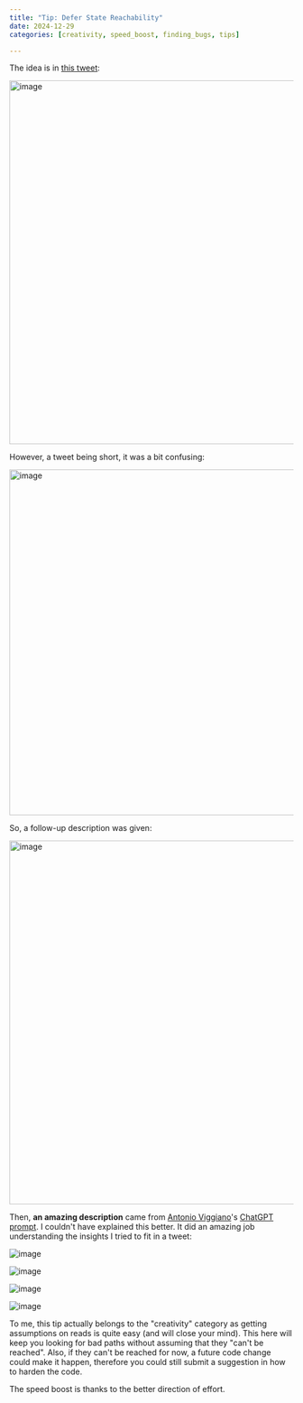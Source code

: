 ```yaml
---
title: "Tip: Defer State Reachability"
date: 2024-12-29
categories: [creativity, speed_boost, finding_bugs, tips]

---
```


The idea is in [this tweet](https://x.com/BowTiedDravee/status/1872741659164983656): 

<img width="645" alt="image" src="https://github.com/user-attachments/assets/b7893383-d22a-406b-8c12-b76deb273f2b" />

However, a tweet being short, it was a bit confusing:

<img width="613" alt="image" src="https://github.com/user-attachments/assets/97e66d44-84eb-49a0-a8dc-abce1fe2bdbd" />

So, a follow-up description was given: 

<img width="645" alt="image" src="https://github.com/user-attachments/assets/be0ea4db-3253-41d7-8a6a-697dc9f82775" />

Then, **an amazing description** came from [Antonio Viggiano](https://x.com/agfviggiano)'s [ChatGPT prompt](https://chatgpt.com/share/67706907-399c-8012-8075-8c983895bb1f). I couldn't have explained this better. It did an amazing job understanding the insights I tried to fit in a tweet:

![image](https://github.com/user-attachments/assets/a3f373a2-0e2d-4a1b-b407-4d6edc16bd90)

![image](https://github.com/user-attachments/assets/1a0a14ce-df50-4b2b-aeb0-a21473cf216f)

![image](https://github.com/user-attachments/assets/19779fb9-4bf2-4177-b675-3af632331f68)

![image](https://github.com/user-attachments/assets/8125bbf8-9762-45c5-b298-5a7db1c71fd6)

To me, this tip actually belongs to the "creativity" category as getting assumptions on reads is quite easy (and will close your mind). This here will keep you looking for bad paths without assuming that they "can't be reached". Also, if they can't be reached for now, a future code change could make it happen, therefore you could still submit a suggestion in how to harden the code. 

The speed boost is thanks to the better direction of effort.


